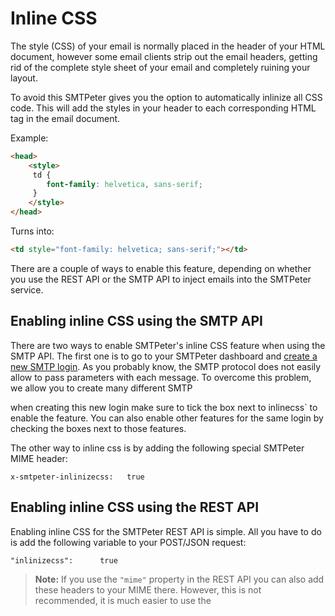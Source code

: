 # Inline CSS

The style (CSS) of your email is normally placed in the header of your HTML document, 
however some email clients strip out the email headers, getting rid of the complete style 
sheet of your email and completely ruining your layout. 

To avoid this SMTPeter gives you the option to automatically inlinize
all CSS code. This will add the styles in your header to each corresponding HTML tag in 
the email document. 


Example:

```html
<head>
    <style>
     td {
        font-family: helvetica, sans-serif;   
     }
    </style>
</head>

```

Turns into:


```html
<td style="font-family: helvetica; sans-serif;"></td>

```

There are a couple of ways to enable this feature, depending on whether you
use the REST API or the SMTP API to inject emails into the SMTPeter service.


## Enabling inline CSS using the SMTP API

There are two ways to enable SMTPeter's inline CSS feature when using the 
SMTP API. The first one is to go to your SMTPeter dashboard and 
[create a new SMTP login](copernica-docs:SMTPeter/dashboard/smtp-credentials).
As you probably know, the SMTP protocol does not easily allow to pass
parameters with each message. To overcome this problem, we allow you to create
many different SMTP 


when creating this new login make sure to tick the box next to inlinecss` to 
enable the feature. You can also enable other features for the same login by 
checking the boxes next to those features. 

The other way to inline css is by adding the following 
special SMTPeter MIME header:

```
x-smtpeter-inlinizecss:   true
```

## Enabling inline CSS using the REST API

Enabling inline CSS for the SMTPeter REST API is simple. All you have to do 
is add the following variable to your POST/JSON request:

```
"inlinizecss":      true
```



 > **Note:** If you use the `"mime"` property 
in the REST API you can also add these headers to your MIME there. However, this is 
not recommended, it is much easier to use the 